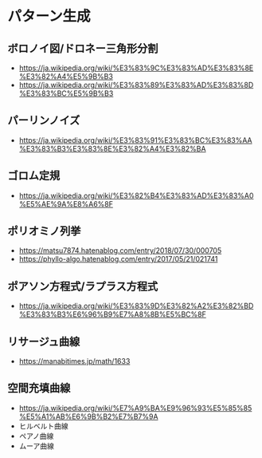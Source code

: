 # パターン生成

## ボロノイ図/ドロネー三角形分割

- https://ja.wikipedia.org/wiki/%E3%83%9C%E3%83%AD%E3%83%8E%E3%82%A4%E5%9B%B3
- https://ja.wikipedia.org/wiki/%E3%83%89%E3%83%AD%E3%83%8D%E3%83%BC%E5%9B%B3

## パーリンノイズ

- https://ja.wikipedia.org/wiki/%E3%83%91%E3%83%BC%E3%83%AA%E3%83%B3%E3%83%8E%E3%82%A4%E3%82%BA

## ゴロム定規

- https://ja.wikipedia.org/wiki/%E3%82%B4%E3%83%AD%E3%83%A0%E5%AE%9A%E8%A6%8F

## ポリオミノ列挙

- https://matsu7874.hatenablog.com/entry/2018/07/30/000705
- https://phyllo-algo.hatenablog.com/entry/2017/05/21/021741

## ポアソン方程式/ラプラス方程式

- https://ja.wikipedia.org/wiki/%E3%83%9D%E3%82%A2%E3%82%BD%E3%83%B3%E6%96%B9%E7%A8%8B%E5%BC%8F

## リサージュ曲線

- https://manabitimes.jp/math/1633

## 空間充填曲線

- https://ja.wikipedia.org/wiki/%E7%A9%BA%E9%96%93%E5%85%85%E5%A1%AB%E6%9B%B2%E7%B7%9A
- ヒルベルト曲線
- ペアノ曲線
- ムーア曲線
